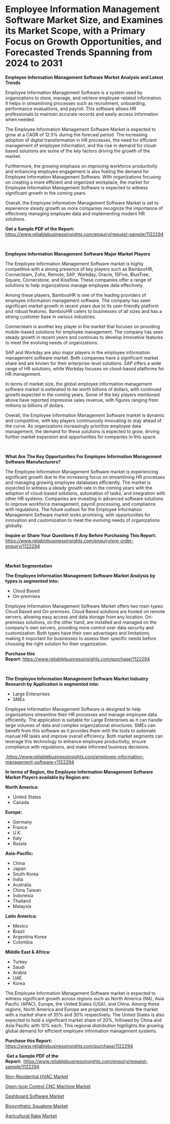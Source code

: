 <p><h1>Employee Information Management Software Market Size, and Examines its Market Scope, with a Primary Focus on Growth Opportunities, and Forecasted Trends Spanning from 2024 to 2031</h1></p><p><strong>Employee Information Management Software Market Analysis and Latest Trends</strong></p>
<p><p>Employee Information Management Software is a system used by organizations to store, manage, and retrieve employee-related information. It helps in streamlining processes such as recruitment, onboarding, performance evaluations, and payroll. This software allows HR professionals to maintain accurate records and easily access information when needed.</p><p>The Employee Information Management Software Market is expected to grow at a CAGR of 12.5% during the forecast period. The increasing adoption of digital transformation in HR processes, the need for efficient management of employee information, and the rise in demand for cloud-based solutions are some of the key factors driving the growth of the market.</p><p>Furthermore, the growing emphasis on improving workforce productivity and enhancing employee engagement is also fueling the demand for Employee Information Management Software. With organizations focusing on creating a more efficient and organized workplace, the market for Employee Information Management Software is expected to witness significant growth in the coming years.</p><p>Overall, the Employee Information Management Software Market is set to experience steady growth as more companies recognize the importance of effectively managing employee data and implementing modern HR solutions.</p></p>
<p><strong>Get a Sample PDF of the Report:&nbsp;</strong> <a href="https://www.reliablebusinessinsights.com/enquiry/request-sample/1122294">https://www.reliablebusinessinsights.com/enquiry/request-sample/1122294</a></p>
<p>&nbsp;</p>
<p><strong>Employee Information Management Software Major Market Players</strong></p>
<p><p>The Employee Information Management Software market is highly competitive with a strong presence of key players such as BambooHR, Connecteam, Zoho, Remote, SAP, Workday, Oracle, 15Five, BlueTree, Square, Cornerstone, and Kissflow. These companies offer a range of solutions to help organizations manage employee data effectively.</p><p>Among these players, BambooHR is one of the leading providers of employee information management software. The company has seen significant market growth in recent years due to its user-friendly platform and robust features. BambooHR caters to businesses of all sizes and has a strong customer base in various industries.</p><p>Connecteam is another key player in the market that focuses on providing mobile-based solutions for employee management. The company has seen steady growth in recent years and continues to develop innovative features to meet the evolving needs of organizations.</p><p>SAP and Workday are also major players in the employee information management software market. Both companies have a significant market share and are known for their enterprise-level solutions. SAP offers a wide range of HR solutions, while Workday focuses on cloud-based platforms for HR management.</p><p>In terms of market size, the global employee information management software market is estimated to be worth billions of dollars, with continued growth expected in the coming years. Some of the key players mentioned above have reported impressive sales revenue, with figures ranging from millions to billions of dollars.</p><p>Overall, the Employee Information Management Software market is dynamic and competitive, with key players continuously innovating to stay ahead of the curve. As organizations increasingly prioritize employee data management, the demand for these solutions is expected to grow, driving further market expansion and opportunities for companies in this space.</p></p>
<p>&nbsp;</p>
<p><strong>What Are The Key Opportunities For Employee Information Management Software Manufacturers?</strong></p>
<p><p>The Employee Information Management Software market is experiencing significant growth due to the increasing focus on streamlining HR processes and managing growing employee databases efficiently. The market is expected to witness a steady growth rate in the coming years with the adoption of cloud-based solutions, automation of tasks, and integration with other HR systems. Companies are investing in advanced software solutions to improve workforce management, payroll processing, and compliance with regulations. The future outlook for the Employee Information Management Software market looks promising, with opportunities for innovation and customization to meet the evolving needs of organizations globally.</p></p>
<p><strong>Inquire or Share Your Questions If Any Before Purchasing This Report:</strong> <a href="https://www.reliablebusinessinsights.com/enquiry/pre-order-enquiry/1122294">https://www.reliablebusinessinsights.com/enquiry/pre-order-enquiry/1122294</a></p>
<p>&nbsp;</p>
<p><strong>Market Segmentation</strong></p>
<p><strong>The Employee Information Management Software Market Analysis by types is segmented into:</strong></p>
<p><ul><li>Cloud Based</li><li>On-premises</li></ul></p>
<p><p>Employee Information Management Software Market offers two main types: Cloud Based and On-premises. Cloud Based solutions are hosted on remote servers, allowing easy access and data storage from any location. On-premises solutions, on the other hand, are installed and managed on the company's own servers, providing more control over data security and customization. Both types have their own advantages and limitations, making it important for businesses to assess their specific needs before choosing the right solution for their organization.</p></p>
<p><strong>Purchase this Report:&nbsp;</strong><a href="https://www.reliablebusinessinsights.com/purchase/1122294">https://www.reliablebusinessinsights.com/purchase/1122294</a></p>
<p>&nbsp;</p>
<p><strong>The Employee Information Management Software Market Industry Research by Application is segmented into:</strong></p>
<p><ul><li>Large Enterprises</li><li>SMEs</li></ul></p>
<p><p>Employee Information Management Software is designed to help organizations streamline their HR processes and manage employee data efficiently. The application is suitable for Large Enterprises as it can handle large volumes of data and complex organizational structures. SMEs can benefit from this software as it provides them with the tools to automate manual HR tasks and improve overall efficiency. Both market segments can leverage this technology to enhance employee productivity, ensure compliance with regulations, and make informed business decisions.</p></p>
<p><a href="https://www.reliablebusinessinsights.com/employee-information-management-software-r1122294">&nbsp;https://www.reliablebusinessinsights.com/employee-information-management-software-r1122294</a></p>
<p><strong>In terms of Region, the Employee Information Management Software Market Players available by Region are:</strong></p>
<p>
    <p> <strong> North America: </strong>
        <ul>
            <li>United States</li>
            <li>Canada</li>
        </ul>
        </p> 
    <p> <strong> Europe: </strong>
        <ul>
            <li>Germany</li>
            <li>France</li>
            <li>U.K.</li>
            <li>Italy</li>
            <li>Russia</li>
        </ul>
        </p> 
    <p> <strong> Asia-Pacific: </strong>
        <ul>
            <li>China</li>
            <li>Japan</li>
            <li>South Korea</li>
            <li>India</li>
            <li>Australia</li>
            <li>China Taiwan</li>
            <li>Indonesia</li>
            <li>Thailand</li>
            <li>Malaysia</li>
        </ul>
        </p> 
    <p> <strong> Latin America: </strong>
        <ul>
            <li>Mexico</li>
            <li>Brazil</li>
            <li>Argentina Korea</li>
            <li>Colombia</li>
        </ul>
        </p> 
    <p> <strong> Middle East & Africa: </strong>
        <ul>
            <li>Turkey</li>
            <li>Saudi</li>
            <li>Arabia</li>
            <li>UAE</li>
            <li>Korea</li>
        </ul>
    </p>
    </p>
<p><p>The Employee Information Management Software market is expected to witness significant growth across regions such as North America (NA), Asia Pacific (APAC), Europe, the United States (USA), and China. Among these regions, North America and Europe are projected to dominate the market with a market share of 35% and 30% respectively. The United States is also expected to hold a significant market share of 20%, followed by China and Asia Pacific with 10% each. This regional distribution highlights the growing global demand for efficient employee information management systems.</p></p>
<p><strong>Purchase this Report: </strong><a href="https://www.reliablebusinessinsights.com/purchase/1122294">https://www.reliablebusinessinsights.com/purchase/1122294</a></p>
<p>&nbsp;<strong>Get a Sample PDF of the Report:&nbsp;&nbsp;</strong><a href="https://www.reliablebusinessinsights.com/enquiry/request-sample/1122294">https://www.reliablebusinessinsights.com/enquiry/request-sample/1122294</a></p>
<p><strong></strong></p>
<p><p><a href="https://medium.com/@eujr673/non-residential-hvac-market-research-report-market-forecast-and-growth-prospects-with-a-steady-97d33c641c04">Non-Residential HVAC Market</a></p><p><a href="https://www.linkedin.com/pulse/open-loop-control-cnc-machine-market-overview-global-trends-2eagc">Open-loop Control CNC Machine Market</a></p><p><a href="https://github.com/drzsklfn31/Market-Research-Report-List-1/blob/main/dashboard-software-market.md">Dashboard Software Market</a></p><p><a href="https://medium.com/@eujr673/biosynthetic-squalene-market-size-growth-trends-statistics-forecasts-2024-2031-365e21d1bde5">Biosynthetic Squalene Market</a></p><p><a href="https://issuu.com/reportprime-2/docs/agricultural-rake-market-size-2030.pptx">Agricultural Rake Market</a></p></p>